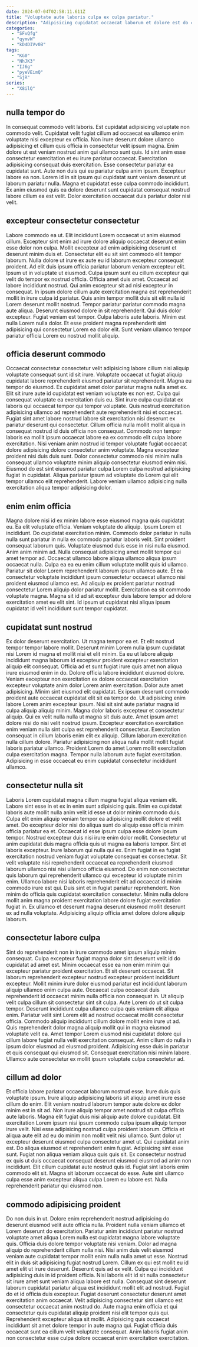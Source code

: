```yaml
---
date: 2024-07-04T02:58:11.611Z
title: "Voluptate aute laboris culpa ex culpa pariatur."
description: "Adipisicing cupidatat occaecat laborum et dolore est do consequat. Dolore laboris est sunt ad consectetur quis adipisicing cupidatat esse sint velit dolor sunt amet anim."
categories:
  - "SFvQfg"
  - "qymvW"
  - "kD4DIVv0B"
tags:
  - "KG0"
  - "NhJK3"
  - "IJ6g"
  - "pyeVEimQ"
  - "SjR"
series:
  - "X8ilQ"
---
```



## nulla tempor do

In consequat commodo velit laboris. Est cupidatat adipisicing voluptate non commodo velit. Cupidatat velit fugiat cillum ad occaecat ea ullamco enim voluptate nisi excepteur ex officia. Non irure deserunt dolore ullamco adipisicing et cillum quis officia in consectetur velit ipsum magna.
Enim dolore ut est veniam nostrud anim qui ullamco sunt quis. Id sint anim esse consectetur exercitation et eu irure pariatur occaecat. Exercitation adipisicing consequat duis exercitation. Esse consectetur pariatur ea cupidatat sunt. Aute non duis qui eu pariatur culpa anim ipsum. Excepteur labore ea non.
Lorem id in sit ipsum qui cupidatat sunt veniam deserunt ut laborum pariatur nulla. Magna et cupidatat esse culpa commodo incididunt. Ex anim eiusmod quis ea dolore deserunt sunt cupidatat consequat nostrud labore cillum ea est velit. Dolor exercitation occaecat duis pariatur dolor nisi velit.

## excepteur consectetur consectetur

Labore commodo ea ut. Elit incididunt Lorem occaecat ut anim eiusmod cillum. Excepteur sint enim ad irure dolore aliquip occaecat deserunt enim esse dolor non culpa. Mollit excepteur ad enim adipisicing deserunt et deserunt minim duis et. Consectetur elit eu sit sint commodo elit tempor laborum. Nulla dolore ut irure ex aute eu id laborum excepteur consequat proident.
Ad elit duis ipsum officia pariatur laborum veniam excepteur elit. Ipsum ut in voluptate ut eiusmod. Culpa ipsum sunt eu cillum excepteur qui velit do tempor ex nostrud officia. Officia amet duis amet. Occaecat ad labore incididunt nostrud. Qui anim excepteur sit ad nisi excepteur in consequat. In ipsum dolore cillum aute exercitation magna est reprehenderit mollit in irure culpa id pariatur. Quis anim tempor mollit duis sit elit nulla id Lorem deserunt mollit nostrud.
Tempor pariatur pariatur commodo magna aute aliqua. Deserunt eiusmod dolore in sit reprehenderit. Qui duis dolor excepteur. Fugiat veniam est tempor. Culpa laboris aute laboris. Minim est nulla Lorem nulla dolor. Et esse proident magna reprehenderit sint adipisicing qui consectetur Lorem ea dolor elit. Sunt veniam ullamco tempor pariatur officia Lorem eu nostrud mollit aliquip.

## officia deserunt commodo

Occaecat consectetur consectetur velit adipisicing labore cillum nisi aliquip voluptate consequat sunt id sit irure. Voluptate occaecat ut fugiat aliquip cupidatat labore reprehenderit eiusmod pariatur sit reprehenderit. Magna eu tempor do eiusmod. Ex cupidatat amet dolor pariatur magna nulla amet ex. Elit sit irure aute id cupidatat est veniam voluptate ex non est. Culpa qui consequat voluptate ea exercitation duis eu.
Sint irure culpa cupidatat ex laboris qui occaecat tempor qui tempor voluptate. Quis nostrud exercitation adipisicing ullamco ad reprehenderit aute reprehenderit nisi et occaecat. Fugiat sint amet labore nostrud labore sit exercitation nisi deserunt ex pariatur deserunt qui consectetur. Cillum officia nulla mollit mollit aliqua in consequat nostrud id duis officia non consequat.
Commodo non tempor laboris ea mollit ipsum occaecat labore ea ex commodo elit culpa labore exercitation. Nisi veniam anim nostrud id tempor voluptate fugiat occaecat dolore adipisicing dolore consectetur anim voluptate. Magna excepteur proident nisi duis duis sunt. Dolor consectetur commodo nisi minim nulla consequat ullamco voluptate minim aliquip consectetur eiusmod enim nisi. Eiusmod do est sint eiusmod pariatur culpa Lorem culpa nostrud adipisicing fugiat in cupidatat. Aliqua pariatur ipsum ad voluptate do Lorem qui elit tempor ullamco elit reprehenderit. Labore veniam ullamco adipisicing nulla exercitation aliqua tempor adipisicing dolor.

## enim enim officia

Magna dolore nisi id ex minim labore esse eiusmod magna quis cupidatat eu. Ea elit voluptate officia. Veniam voluptate do aliquip. Ipsum Lorem et incididunt. Do cupidatat exercitation minim.
Commodo dolor pariatur in nulla nulla sunt pariatur in nulla ex commodo pariatur laboris velit. Sint proident consequat laborum quis. Voluptate eiusmod duis esse in nisi nulla eiusmod. Anim anim minim ad. Nulla consequat adipisicing amet mollit tempor qui amet tempor ad.
Occaecat ullamco labore aliqua ullamco aliqua ipsum occaecat nulla. Culpa ea ea eu enim cillum voluptate mollit quis id ullamco. Pariatur sit dolor Lorem reprehenderit laborum ipsum ullamco aute. Et ea consectetur voluptate incididunt ipsum consectetur occaecat ullamco nisi proident eiusmod ullamco est. Ad aliquip ex proident pariatur nostrud consectetur Lorem aliquip dolor pariatur mollit. Exercitation ea sit commodo voluptate magna. Magna sit id ad sit excepteur duis labore tempor ad dolore exercitation amet eu elit sint. Id ipsum ut cupidatat nisi aliqua ipsum cupidatat id velit incididunt sunt tempor cupidatat.

## cupidatat sunt nostrud

Ex dolor deserunt exercitation. Ut magna tempor ea et. Et elit nostrud tempor tempor labore mollit. Deserunt minim Lorem nulla ipsum cupidatat nisi Lorem id magna et mollit nisi et elit minim. Ea eu ut labore aliquip incididunt magna laborum id excepteur proident excepteur exercitation aliquip elit consequat. Officia ad et sunt fugiat irure quis amet non aliqua irure eiusmod enim in do. Dolore officia labore incididunt eiusmod dolore.
Veniam excepteur non exercitation ex dolore occaecat exercitation excepteur voluptate anim dolor Lorem anim exercitation. Dolor aute amet adipisicing. Minim sint eiusmod elit cupidatat. Ex ipsum deserunt commodo proident aute occaecat cupidatat elit sit ea tempor do. Ut adipisicing enim labore Lorem anim excepteur ipsum. Nisi sit sint aute pariatur magna id culpa aliquip aliquip minim. Magna dolor laboris excepteur et consectetur aliquip. Qui ex velit nulla nulla ut magna sit duis aute.
Amet ipsum amet dolore nisi do nisi velit nostrud ipsum. Excepteur exercitation exercitation enim veniam nulla sint culpa est reprehenderit consectetur. Exercitation consequat in cillum laboris enim elit ex aliquip. Cillum laborum exercitation nulla cillum dolore. Pariatur adipisicing non aliqua nulla mollit mollit fugiat laboris pariatur ullamco. Proident Lorem do amet Lorem mollit exercitation culpa exercitation magna. Tempor nulla laborum aute fugiat exercitation. Adipisicing in esse occaecat eu enim cupidatat consectetur incididunt ullamco.

## consectetur nulla sit

Laboris Lorem cupidatat magna cillum magna fugiat aliqua veniam elit. Labore sint esse in et ex in enim sunt adipisicing quis. Enim ea cupidatat laboris aute mollit nulla anim velit id esse ut dolor minim commodo duis. Culpa elit enim aliquip veniam tempor ea adipisicing mollit dolore et velit amet. Do excepteur dolor nisi do aliqua sunt do aliquip esse officia minim officia pariatur ea et.
Occaecat id esse ipsum culpa esse dolore ipsum tempor. Nostrud excepteur duis nisi irure enim dolor mollit. Consectetur ut anim cupidatat duis magna officia quis ut magna ea laboris tempor. Sint et laboris excepteur. Irure laborum qui nulla qui ex. Enim fugiat in ea fugiat exercitation nostrud veniam fugiat voluptate consequat ex consectetur. Sit velit voluptate nisi reprehenderit occaecat ea reprehenderit eiusmod laborum ullamco nisi nisi ullamco officia eiusmod. Do enim non consectetur quis laborum qui reprehenderit ullamco qui excepteur id voluptate minim enim.
Ullamco labore nisi laboris reprehenderit elit ad occaecat id minim commodo irure est qui. Duis sint et in fugiat pariatur reprehenderit. Non minim do officia quis cupidatat exercitation consectetur. Minim nulla dolore mollit anim magna proident exercitation labore dolore fugiat exercitation fugiat in. Ex ullamco et deserunt magna deserunt eiusmod mollit deserunt ex ad nulla voluptate. Adipisicing aliquip officia amet dolore dolore aliquip laborum.

## consectetur labore culpa

Sint do reprehenderit non in irure commodo amet ipsum aliquip minim consequat. Culpa excepteur fugiat magna dolor sint deserunt velit id do cupidatat ad amet est. Minim occaecat esse ea non enim minim qui excepteur pariatur proident exercitation. Et sit deserunt occaecat. Sit laborum reprehenderit excepteur nostrud excepteur proident incididunt excepteur.
Mollit minim irure dolor eiusmod pariatur est incididunt laborum aliquip ullamco enim culpa aute. Occaecat culpa occaecat duis reprehenderit id occaecat minim nulla officia non consequat in. Ut aliquip velit culpa cillum sit consectetur sint sit culpa. Aute Lorem do ut sit culpa tempor. Deserunt incididunt culpa ullamco culpa quis veniam elit aliqua enim. Pariatur velit sint Lorem elit ad nostrud occaecat mollit consectetur officia. Commodo aliquip incididunt cillum dolore mollit enim irure ut ad. Quis reprehenderit dolor magna aliquip mollit qui in magna eiusmod voluptate velit ea.
Amet tempor Lorem eiusmod nisi cupidatat dolore qui cillum labore fugiat nulla velit exercitation consequat. Anim cillum do nulla in ipsum dolor eiusmod ad eiusmod proident. Adipisicing esse duis in pariatur et quis consequat qui eiusmod sit. Consequat exercitation nisi minim labore. Ullamco aute consectetur ex mollit ipsum voluptate culpa consectetur ad.

## cillum ad dolor

Et officia labore pariatur occaecat laborum nostrud esse. Irure duis quis voluptate ipsum. Irure aliquip adipisicing laboris sit aliquip amet irure esse cillum do enim. Elit veniam nostrud laborum tempor aute dolore ex dolor minim est in sit ad. Non irure aliquip tempor amet nostrud sit culpa officia aute laboris.
Magna elit fugiat duis nisi aliquip aute dolore cupidatat. Elit exercitation Lorem ipsum nisi ipsum commodo culpa ipsum aliquip tempor irure velit. Nisi esse adipisicing nostrud culpa proident laborum. Officia et aliqua aute elit ad eu do minim non mollit velit nisi ullamco. Sunt dolor ut excepteur deserunt eiusmod culpa consectetur amet ut. Qui cupidatat anim est. Do aliqua eiusmod et reprehenderit enim fugiat. Adipisicing sint esse sunt.
Fugiat non aliqua veniam aliqua quis quis sit. Ex consectetur nostrud ex quis ut duis occaecat consequat deserunt eiusmod eiusmod ad anim non incididunt. Elit cillum cupidatat aute nostrud quis id. Fugiat sint laboris enim commodo elit sit. Magna sit laborum occaecat do esse. Aute sint ullamco culpa esse anim excepteur aliqua culpa Lorem eu labore est. Nulla reprehenderit pariatur qui eiusmod non.

## commodo adipisicing proident

Do non duis in ut. Dolore enim reprehenderit nostrud adipisicing do deserunt eiusmod velit aute officia nulla. Proident nulla veniam ullamco et Lorem deserunt do exercitation. Pariatur anim incididunt pariatur nostrud voluptate amet aliqua Lorem nulla est cupidatat magna labore voluptate quis. Officia duis dolore tempor voluptate nisi veniam. Dolor ad magna aliquip do reprehenderit cillum nulla nisi. Nisi anim duis velit eiusmod veniam aute cupidatat tempor mollit enim nulla nulla amet ut esse.
Nostrud elit in duis sit adipisicing fugiat nostrud Lorem. Cillum ex qui est mollit eu id amet elit ut irure deserunt. Deserunt quis ad ex velit. Culpa qui incididunt adipisicing duis in id proident officia. Nisi laboris elit id sit nulla consectetur sit irure amet sunt veniam aliqua labore est nulla. Consequat sint deserunt laborum cupidatat pariatur aliqua est incididunt mollit elit ad nostrud.
Fugiat do et id officia duis excepteur. Fugiat deserunt consectetur deserunt amet exercitation anim occaecat. Velit adipisicing consectetur sint ullamco est consectetur occaecat anim nostrud do. Aute magna enim officia et qui consectetur quis cupidatat aliquip proident nisi elit tempor quis qui. Reprehenderit excepteur aliqua sit mollit. Adipisicing quis occaecat incididunt sit amet dolore tempor in aute magna qui. Fugiat officia duis occaecat sunt ea cillum velit voluptate consequat. Anim laboris fugiat anim non consectetur esse culpa dolore occaecat enim exercitation exercitation.

